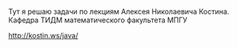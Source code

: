 Тут я решаю задачи по лекциям Алексея Николаевича Костина. Кафедра ТИДМ математического факультета МПГУ

http://kostin.ws/java/
